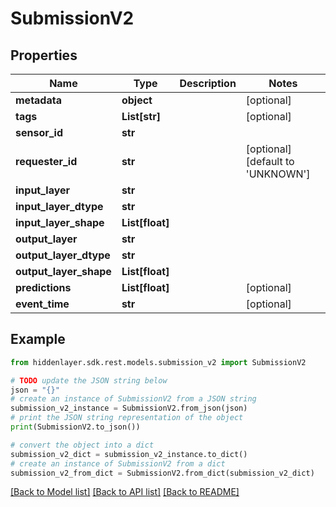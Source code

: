 # SubmissionV2


## Properties

Name | Type | Description | Notes
------------ | ------------- | ------------- | -------------
**metadata** | **object** |  | [optional] 
**tags** | **List[str]** |  | [optional] 
**sensor_id** | **str** |  | 
**requester_id** | **str** |  | [optional] [default to 'UNKNOWN']
**input_layer** | **str** |  | 
**input_layer_dtype** | **str** |  | 
**input_layer_shape** | **List[float]** |  | 
**output_layer** | **str** |  | 
**output_layer_dtype** | **str** |  | 
**output_layer_shape** | **List[float]** |  | 
**predictions** | **List[float]** |  | [optional] 
**event_time** | **str** |  | [optional] 

## Example

```python
from hiddenlayer.sdk.rest.models.submission_v2 import SubmissionV2

# TODO update the JSON string below
json = "{}"
# create an instance of SubmissionV2 from a JSON string
submission_v2_instance = SubmissionV2.from_json(json)
# print the JSON string representation of the object
print(SubmissionV2.to_json())

# convert the object into a dict
submission_v2_dict = submission_v2_instance.to_dict()
# create an instance of SubmissionV2 from a dict
submission_v2_from_dict = SubmissionV2.from_dict(submission_v2_dict)
```
[[Back to Model list]](../README.md#documentation-for-models) [[Back to API list]](../README.md#documentation-for-api-endpoints) [[Back to README]](../README.md)


